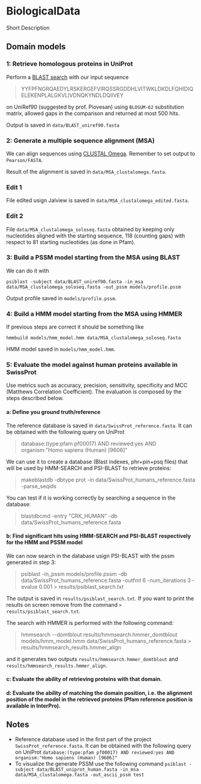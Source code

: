 # BiologicalData

Short Description

## Domain models

### 1: Retrieve homologous proteins in UniProt

Perform a [BLAST search](https://www.uniprot.org/blast/) with our input sequence 

>YYFPFNGRQAEDYLRSKERGEFVIRQSSRGDDHLVITWKLDKDLFQHIDIQELEKENPLALGKVLIVDNQKYNDLDQIIVEY

on UniRef90 (suggested by prof. Piovesan) using `BLOSUM-62` substitution matrix, allowed gaps in the comparison and returned at most 500 hits.

Output is saved in `data/BLAST_uniref90.fasta`

### 2: Generate a multiple sequence alignment (MSA)

We can align sequences using [CLUSTAL Omega](https://www.ebi.ac.uk/Tools/msa/clustalo/). Remember to set output to `Pearson/FASTA`. 

Result of the alignment is saved in `data/MSA_clustalomega.fasta`. 

### Edit 1
File edited usign Jalview is saved in `data/MSA_clustalomega_edited.fasta`.

### Edit 2
File `data/MSA_clustalomega_soloseq.fasta` obtained by keeping only nucleotides aligned with the starting sequence, 118 (counting gaps) with respect to 81 starting nucleotides (as done in Pfam).

### 3: Build a PSSM model starting from the MSA using BLAST

We can do it with 

```
psiblast -subject data/BLAST_uniref90.fasta -in_msa data/MSA_clustalomega_soloseq.fasta -out_pssm models/profile.pssm
```

Output profile saved in `models/profile.pssm`.

### 4: Build a HMM model starting from the MSA using HMMER

If previous steps are correct it should be something like
```
hmmbuild models/hmm_model.hmm data/MSA_clustalomega_soloseq.fasta
```

HMM model saved in `models/hmm_model.hmm`.

### 5: Evaluate the model against human proteins available in SwissProt

Use metrics such as accuracy, precision, sensitivity, specificity and MCC (Matthews Correlation Coefficient). 
The evaluation is composed by the steps described below.

#### a: Define you ground truth/reference 
The reference database is saved in `data/SwissProt_reference.fasta`. It can be obtained with the following query on UniProt 
>database:(type:pfam pf00017) AND reviewed:yes AND organism:"Homo sapiens (Human) [9606]"

We can use it to create a database (Blast indexes, phr+pin+psq files) that will be used by HMM-SEARCH and PSI-BLAST to retrieve proteins:
>makeblastdb -dbtype prot -in data/SwissProt_humans_reference.fasta -parse_seqids

You can test if it is working correctly by searching a sequence in the database:
>blastdbcmd -entry "CRK_HUMAN" -db data/SwissProt_humans_reference.fasta

#### b: Find significant hits using HMM-SEARCH and PSI-BLAST respectively for the HMM and PSSM model

We can now search in the database usign PSI-BLAST with the pssm generated in step 3:

>psiblast -in_pssm models/profile.pssm -db data/SwissProt_humans_reference.fasta -outfmt 6 -num_iterations 3 -evalue 0.001 > results/psiblast_search.txt

The output is saved in `results/psiblast_search.txt`. If you want to print the results on screen remove from the command `> results/psiblast_search.txt`.

The search with HMMER is performed with the following command:
> hmmsearch --domtblout results/hmmsearch.hmmer_domtblout models/hmm_model.hmm data/SwissProt_humans_reference.fasta > results/hmmsearch_results.hmmer_align

and it generates two outputs `results/hmmsearch.hmmer_domtblout` and `results/hmmsearch_results.hmmer_align`.

#### c: Evaluate the ability of retrieving proteins with that domain.

#### d: Evaluate the ability of matching the domain position, i.e. the alignment position of the model in the retrieved proteins (Pfam reference position is available in InterPro).



## Notes

* Reference database used in the first part of the project `SwissProt_reference.fasta`. It can be obtained with the following query on UniProt `database:(type:pfam pf00017) AND reviewed:yes AND organism:"Homo sapiens (Human) [9606]"`
* To visualize the generate PSSM use the following command `psiblast -subject data/BLAST_uniprot_human.fasta -in_msa data/MSA_clustalomega.fasta -out_ascii_pssm test`
